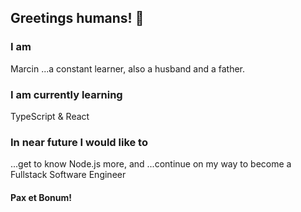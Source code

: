 ## Greetings humans! 👋
### I am
Marcin ...a constant learner, also a husband and a father.

### I am currently learning
TypeScript & React

### In near future I would like to 
...get to know Node.js more, and
...continue on my way to become a Fullstack Software Engineer


#### Pax et Bonum!
<!--
**marcindampc/marcindampc** is a ✨ _special_ ✨ repository because its `README.md` (this file) appears on your GitHub profile.

Here are some ideas to get you started:

- 🔭 I’m currently working on ...
- 🌱 I’m currently learning ...
- 👯 I’m looking to collaborate on ...
- 🤔 I’m looking for help with ...
- 💬 Ask me about ...
- 📫 How to reach me: ...
- 😄 Pronouns: ...
- ⚡ Fun fact: ...
-->
